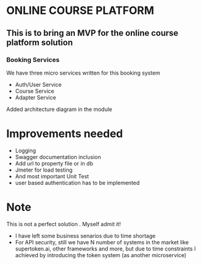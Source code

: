 # ONLINE COURSE PLATFORM 

   ## This is to bring an MVP for the online course platform solution
   
### Booking Services
  We have three micro services written for this booking system
  * Auth/User Service
  * Course Service
  * Adapter Service
 
 Added architecture diagram in the module
  
# Improvements needed
   * Logging 
   * Swagger documentation inclusion
   * Add url to property file or in db
   * Jmeter for load testing
   * And most important Unit Test
   * user based authentication has to be implemented

# Note

   This is not a perfect solution . Myself admit it!
   
   * I have left some business senarios due to time shortage
   * For API security, still we have N number of systems in the market like supertoken.ai, other frameworks and more, but due to time constraints I achieved by introducing the token system (as another microservice) 
   
